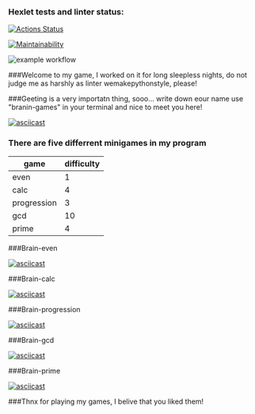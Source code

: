 ### Hexlet tests and linter status:
[![Actions Status](https://github.com/Lastik1217/python-project-lvl1/workflows/hexlet-check/badge.svg)](https://github.com/Lastik1217/python-project-lvl1/actions)

[![Maintainability](https://api.codeclimate.com/v1/badges/6dfd8c7efa5e9bf80ce3/maintainability)](https://codeclimate.com/github/Lastik1217/python-project-lvl1/maintainability)

![example workflow](https://github.com/Lastik1217/python-project-lvl1/actions/workflows/github-actions-demo.yml/badge.svg)

###Welcome to my game, I worked on it for long sleepless nights, do not judge me as harshly as linter wemakepythonstyle, please!

###Geeting is a very importatn thing, sooo... write down eour name use "branin-games" in your terminal and nice to meet you here!

[![asciicast](https://asciinema.org/a/xLrWRskWQNStoQuf28zYxob8O.svg)](https://asciinema.org/a/xLrWRskWQNStoQuf28zYxob8O)

### There are five differrent minigames in my program

| game        | difficulty |
|-------------|------------|
| even        | 1          |
| calc        | 4          |
| progression | 3          |
| gcd         | 10         |
| prime       | 4          |

###Brain-even

[![asciicast](https://asciinema.org/a/4qZ8gQSEnlyU7ug3LPZdrWqb3.svg)](https://asciinema.org/a/4qZ8gQSEnlyU7ug3LPZdrWqb3)

###Brain-calc

[![asciicast](https://asciinema.org/a/sJPzWq48dCAtvhhnQMaS9Z265.svg)](https://asciinema.org/a/sJPzWq48dCAtvhhnQMaS9Z265)

###Brain-progression

[![asciicast](https://asciinema.org/a/3HLZDhqz4tXNEOI2UoXn2NhgM.svg)](https://asciinema.org/a/3HLZDhqz4tXNEOI2UoXn2NhgM)

###Brain-gcd

[![asciicast](https://asciinema.org/a/u2pd0UqL81olC4Qh7Rim0Uruz.svg)](https://asciinema.org/a/u2pd0UqL81olC4Qh7Rim0Uruz)

###Brain-prime

[![asciicast](https://asciinema.org/a/tnLM4gAJlLbqjQGjHjrSQbgnp.svg)](https://asciinema.org/a/tnLM4gAJlLbqjQGjHjrSQbgnp)

###Thnx for playing my games, I belive that you liked them!
